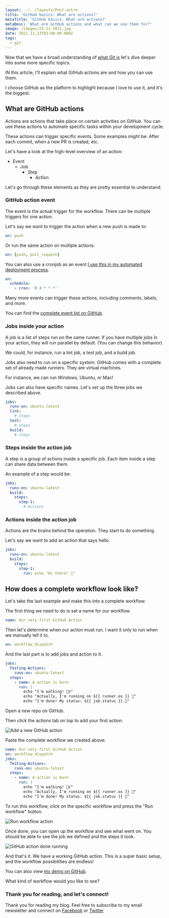 ```yaml
---
layout: ../../layouts/Post.astro
title: 'GitHub basics: What are actions?'
metaTitle: 'GitHub basics: What are actions?'
metaDesc: 'What are GitHub actions and what can we use them for?'
image: /images/23-11-2021.jpg
date: 2021-11-23T03:00:00.000Z
tags:
  - git
---
```


Now that we have a broad understanding of [what Git is](https://daily-dev-tips.com/posts/git-basics-what-is-git/) let's dive deeper into some more specific topics.

IN this article, I'll explain what GitHub actions are and how you can use them.

I choose GitHub as the platform to highlight because I love to use it, and it's the biggest.

## What are GitHub actions

Actions are actions that take place on certain activities on GitHub. You can use these actions to automate specific tasks within your development cycle.

These actions can trigger specific events. Some examples might be: After each commit, when a new PR is created, etc.

Let's have a look at the high-level overview of an action:

- Event
  - Job
    - Step
      - Action

Let's go through these elements as they are pretty essential to understand.

### GitHub action event

The event is the actual trigger for the workflow. There can be multiple triggers for one action.

Let's say we want to trigger the action when a new push is made to:

```yaml
on: push
```

Or run the same action on multiple actions:

```yaml
on: [push, pull_request]
```

You can also use a cronjob as an event [I use this in my automated deployment process](https://daily-dev-tips.com/posts/deploy-eleventy-to-netlify-using-github-actions/).

```yaml
on:
  schedule:
    - cron: '0 4 * * *'
```

Many more events can trigger these actions, including comments, labels, and more.

You can find the [complete event list on GitHub](https://docs.github.com/en/actions/learn-github-actions/events-that-trigger-workflows).

### Jobs inside your action

A job is a list of steps run on the same runner. If you have multiple jobs in your action, they will run parallel by default. (You can change this behavior)

We could, for instance, run a lint job, a test job, and a build job.

Jobs also need to run on a specific system.
GitHub comes with a complete set of already made runners. They are virtual machines.

For instance, we can run Windows, Ubuntu, or Mac!

Jobs can also have specific names. Let's set up the three jobs we described above.

```yaml
jobs:
  runs-on: ubuntu-latest
  lint:
    # steps
  test:
    # steps
  build:
    # steps
```

### Steps inside the action job

A step is a group of actions inside a specific job. Each item inside a step can share data between them.

An example of a step would be:

```yaml
jobs:
  runs-on: ubuntu-latest
  build:
    steps:
      step-1:
        # Actions
```

### Actions inside the action job

Actions are the brains behind the operation. They start to do something.

Let's say we want to add an action that says hello.

```yaml
jobs:
  runs-on: ubuntu-latest
  build:
    steps:
      step-1:
        run: echo "Hi there! 👋"
```

## How does a complete workflow look like?

Let's take the last example and make this into a complete workflow.

The first thing we need to do is set a name for our workflow.

```yaml
name: Our very first GitHub Action
```

Then let's determine when our action must run. I want it only to run when we manually tell it to.

```yaml
on: workflow_dispatch
```

And the last part is to add jobs and action to it.

```yaml
jobs:
  Testing-Actions:
    runs-on: ubuntu-latest
  steps:
    - name: A action is born
      run: |
        echo "I'm walking! 🚶‍♀️"
        echo "Actually, I'm running on ${{ runner.os }} 🏃"
        echo "I'm done! My status: ${{ job.status }} 🎉"
```

Open a new repo on GitHub.

Then click the actions tab on top to add your first action.

![Add a new GitHub action](https://cdn.hashnode.com/res/hashnode/image/upload/v1636695625249/XfyEVWIog.png)

Paste the complete workflow we created above:

```yaml
name: Our very first GitHub Action
on: workflow_dispatch
jobs:
  Testing-Actions:
    runs-on: ubuntu-latest
  steps:
    - name: A action is born
      run: |
        echo "I'm walking! 🚶‍♀️"
        echo "Actually, I'm running on ${{ runner.os }} 🏃"
        echo "I'm done! My status: ${{ job.status }} 🎉"
```

To run this workflow, click on the specific workflow and press the "Run workflow" button.

![Run workflow action](https://cdn.hashnode.com/res/hashnode/image/upload/v1636696522444/5Rl3RMNX_w.png)

Once done, you can open up the workflow and see what went on.
You should be able to see the job we defined and the steps it took.

![GitHub action done running](https://cdn.hashnode.com/res/hashnode/image/upload/v1636696619356/tO6U3oREw-.png)

And that's it. We have a working GitHub action.
This is a super basic setup, and the workflow possibilities are endless!

You can also view [my demo on GitHub](https://github.com/rebelchris/github-actions/actions).

What kind of workflow would you like to see?

### Thank you for reading, and let's connect!

Thank you for reading my blog. Feel free to subscribe to my email newsletter and connect on [Facebook](https://www.facebook.com/DailyDevTipsBlog) or [Twitter](https://twitter.com/DailyDevTips1)
